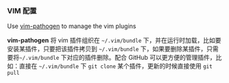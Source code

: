 ### VIM 配置

Use [vim-pathogen](https://github.com/tpope/vim-pathogen) to manage the vim plugins

**vim-pathogen** 将 vim 插件组织在 `~/.vim/bundle` 下，并在运行时加载，比如要安装某插件，只要把该插件拷贝到 `~/.vim/bundle` 下，如果要删除某插件，只需要将`~/.vim/bundle` 下对应的插件删除。配合 GitHub 可以更方便的管理插件，比如：直接在 `~/.vim/bundle` 下 `git clone` 某个插件，更新的时候直接使用 `git pull`
